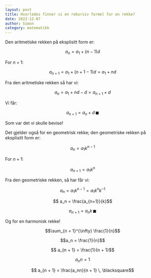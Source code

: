 ```yaml
---
layout: post
title: Hvorledes finner vi en rekursiv formel for en rekke?
date: 2022-12-07
author: Simon
category: matematikk
---
```

Den aritmetiske rekken på eksplisitt form er:

$$a_n = a_1 + (n - 1)d$$ 

For $n + 1$:

$$a_{n + 1} = a_1 + (n + 1 - 1)d = a_1 + nd$$

Fra den aritmetiske rekken så har vi:

$$ a_n = a_1 + nd - d = a_{n + 1} + d$$ 

Vi får:

$$a_{n + 1} = a_n + d \, \blacksquare$$

Som var det vi skulle bevise!

Det gjelder også for en geometrisk rekke; den geometriske rekken på eksplisitt form er:

$$a_n = a_1k^{n-1}$$

For $n +1$: 

$$ a_{n + 1} = a_1k^{n} $$

Fra den geometriske rekken, så har får vi:

$$a_n = a_1k^{n-1} = a_1k^nk^{-1}$$

$$ a_n = \frac{a_{n+1}}{k}$$

$$ a_{n+1} = a_nk \, \blacksquare$$

Og for en harmonisk rekke!

$$\sum_{n = 1}^{\infty} \frac{1}{n}$$

$$a_n = \frac{1}{n}$$

$$ a_{n + 1} = \frac{1}{n + 1}$$

$$a_nn = 1$$

$$ a_{n + 1} = \frac{a_nn}{n + 1} \, \blacksquare$$

